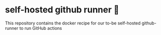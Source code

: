 # self-hosted github runner 🎉

This repository contains the docker recipe for our to-be self-hosted github-runner to run GitHub actions